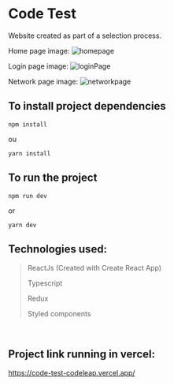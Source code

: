 # Code Test

Website created as part of a selection process.

Home page image:
![homepage](https://user-images.githubusercontent.com/63618987/162581041-4c53a736-b564-455b-ba20-72ca05269c31.PNG)

Login page image:
![loginPage](https://user-images.githubusercontent.com/63618987/162581136-7f1c4953-2039-4eea-8736-8b45050a3847.PNG)

Network page image:
![networkpage](https://user-images.githubusercontent.com/63618987/162581212-985e8cd3-1b57-4fa2-9ee2-3b2a695f929d.PNG)

## To install project dependencies

```
npm install
```
ou

```
yarn install 
```

## To run the project

```
npm run dev
```
or
```
yarn dev
```

## Technologies used:
> ReactJs (Created with Create React App)
> 
> Typescript
> 
> Redux
> 
> Styled components


<br/>

## Project link running in vercel:

https://code-test-codeleap.vercel.app/
